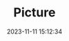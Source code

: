 ---
weight: 1
images:
- /images/edited/202.jpeg
title: Picture
date: 2023-11-11 15:12:34
tags: [luminar neo,work,24-70mm F2.8 DG DN | Art 019,ILCE-7M3,35.0,person,parkingmeter]
---